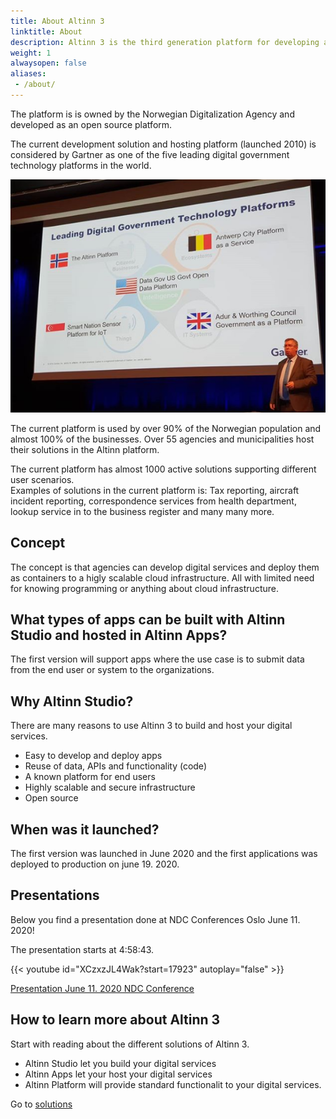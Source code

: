 ```yaml
---
title: About Altinn 3
linktitle: About
description: Altinn 3 is the third generation platform for developing and hosting digital services. 
weight: 1
alwaysopen: false
aliases:
 - /about/
---
```


The platform is is owned by the Norwegian Digitalization Agency and developed as an open source platform.

The current development solution and hosting platform (launched 2010) is considered by Gartner
as one of the five leading digital government technology platforms in the world.

![Gartner](gartner.png "Gartner")

The current platform is used by over 90% of the Norwegian population and almost 100% 
of the businesses. Over 55 agencies and municipalities host their solutions in the Altinn platform.

The current platform has almost 1000 active solutions supporting different user scenarios.  
Examples of solutions in the current platform is: Tax reporting, aircraft incident reporting, correspondence services from health department, lookup service in to the business register and many many more.

## Concept

The concept is that agencies can develop digital services and deploy them as containers to a higly scalable cloud infrastructure.
All with limited need for knowing programming or anything about cloud infrastructure.

## What types of apps can be built with Altinn Studio and hosted in Altinn Apps?

The first version will support apps where the use case is to submit data from the end 
user or system to the organizations.

## Why Altinn Studio?

There are many reasons to use Altinn 3 to build and host your digital services.

- Easy to develop and deploy apps
- Reuse of data, APIs and functionality (code)
- A known platform for end users
- Highly scalable and secure infrastructure
- Open source

## When was it launched?

The first version was launched in June 2020 and the first applications was deployed to production on june 19. 2020.


## Presentations

Below you find a presentation done at NDC Conferences Oslo June 11. 2020!

The presentation starts at 4:58:43.

{{< youtube id="XCzxzJL4Wak?start=17923" autoplay="false" >}}

[Presentation June 11. 2020 NDC Conference](https://github.com/Altinn/altinn-studio-docs/raw/master/content/teknologi/altinnstudio/files/altinn_3_ndc_2020_06_11.pptx)

## How to learn more about Altinn 3

Start with reading about the different solutions of Altinn 3.  

- Altinn Studio let you build your digital services
- Altinn Apps let your host your digital services
- Altinn Platform will provide standard functionalit to your digital services.

Go to [solutions](../solutions)